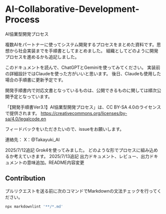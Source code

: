 # AI-Collaborative-Development-Process
AI協業型開発プロセス

複数AIをパートナーに使ってシステム開発するプロセスをまとめた資料です。思想から社会実装までを手順書としてまとめました。
組織としてどのように開発プロセスを進めるかも追記しました。

このドキュメントを読んで、ChatGPTとGeminiを使ってみてください。
実装前の詳細設計ではClaudeを使った方がいいと思います。
後日、Claudeも使用した場合の手順書に更新予定です。

開発手順書内で対応文書となっているものは、公開できるものに関しては順次公開予定となっています。

「【開発手順書Ver3.1】AI協業型開発プロセス」は、CC BY-SA 4.0のライセンスで提供されます。
https://creativecommons.org/licenses/by-sa/4.0/legalcode.en

フィードバックをいただきたいので、issueをお願いします。

連絡先：
X：@Takayuki_AI

2025/7/12追記
Grok4を使ってみました。
どのような形でプロセスに組み込めるか考えていきます。
2025/7/13追記
出力ドキュメント、レビュー、出力ドキュメントの意味追加。README内容変更

## Contribution
プルリクエストを送る前に次のコマンドでMarkdownの文法チェックを行ってください。

```bash
npx markdownlint '**/*.md'
```
